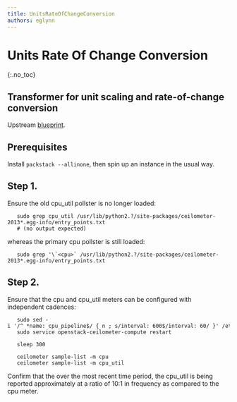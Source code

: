 ```yaml
---
title: UnitsRateOfChangeConversion
authors: eglynn
---
```


# Units Rate Of Change Conversion

{:.no_toc}

## Transformer for unit scaling and rate-of-change conversion

Upstream [blueprint](https://blueprints.launchpad.net/ceilometer/+spec/transformer-unit).

## Prerequisites

Install `packstack --allinone`, then spin up an instance in the usual way.

## Step 1.

Ensure the old cpu_util pollster is no longer loaded:

       sudo grep cpu_util /usr/lib/python2.?/site-packages/ceilometer-2013*.egg-info/entry_points.txt
       # (no output expected)

whereas the primary cpu pollster is still loaded:

       sudo grep '\`<cpu>` /usr/lib/python2.?/site-packages/ceilometer-2013*.egg-info/entry_points.txt

## Step 2.

Ensure that the cpu and cpu_util meters can be configured with independent cadences:

       sudo sed -i '/^ *name: cpu_pipeline$/ { n ; s/interval: 600$/interval: 60/ }' /etc/ceilometer/pipeline.yaml
       sudo service openstack-ceilometer-compute restart

       sleep 300

       ceilometer sample-list -m cpu
       ceilometer sample-list -m cpu_util

Confirm that the over the most recent time period, the cpu_util is being reported approximately at a ratio of 10:1 in frequency as compared to the cpu meter.

